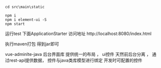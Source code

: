 ``` 
cd src\main\static

npm i 
npm i element-ui -S
npm start
```

运行test 下面ApplicationStarter
访问地址 http://localhost:8080/index.html

执行maven打包 得到jar即可


vue-adminlte-java 后台界面库 
提供统一的布局 ， ui控件
天然前后台分离 ， 通过rest-api提供数据， 控件与java类库模型进行绑定
开发时可配置的控件